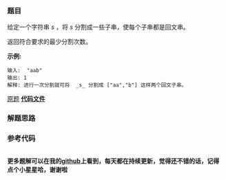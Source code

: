 ### 题目
给定一个字符串 _s_ ，将 _s_ 分割成一些子串，使每个子串都是回文串。

返回符合要求的最少分割次数。

**示例:**

    
    
    输入:  "aab"
    输出: 1
    解释: 进行一次分割就可将  _s_ 分割成 ["aa","b"] 这样两个回文子串。
    

[原题](https://leetcode-cn.com/problems/palindrome-partitioning-ii/)    **[代码文件]()**


### 解题思路




### 参考代码

```go


```




**更多题解可以在我的[github](https://github.com/LZH139/leetcode_Go)上看到，每天都在持续更新，觉得还不错的话，记得点个小星星哈，谢谢啦**
